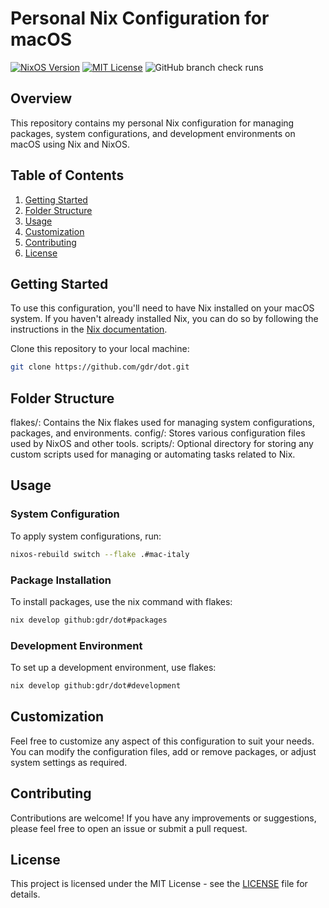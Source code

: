 Personal Nix Configuration for macOS
=====================================

[![NixOS Version](https://img.shields.io/badge/nixos-24.11-blue)](https://nixos.org/)
[![MIT License](https://img.shields.io/badge/License-MIT-green.svg)](https://choosealicense.com/licenses/mit/)
![GitHub branch check runs](https://img.shields.io/github/check-runs/gdr/dot/master?cacheSeconds=5&link=https%3A%2F%2Fgithub.com%2FGDR%2Fdot%2Fsettings%2Factions)

Overview
--------

This repository contains my personal Nix configuration for managing packages, system configurations, and development environments on macOS using Nix and NixOS.

Table of Contents
-----------------

1. [Getting Started](#getting-started)
2. [Folder Structure](#folder-structure)
3. [Usage](#usage)
4. [Customization](#customization)
5. [Contributing](#contributing)
6. [License](#license)

Getting Started
---------------

To use this configuration, you'll need to have Nix installed on your macOS system. If you haven't already installed Nix, you can do so by following the instructions in the [Nix documentation](https://nixos.org/download.html).

Clone this repository to your local machine:

```bash
git clone https://github.com/gdr/dot.git
```

Folder Structure
----------------
flakes/: Contains the Nix flakes used for managing system configurations, packages, and environments.
config/: Stores various configuration files used by NixOS and other tools.
scripts/: Optional directory for storing any custom scripts used for managing or automating tasks related to Nix.

Usage
-----
### System Configuration
To apply system configurations, run:

```bash
nixos-rebuild switch --flake .#mac-italy
```
### Package Installation
To install packages, use the nix command with flakes:

```bash
nix develop github:gdr/dot#packages
```
### Development Environment
To set up a development environment, use flakes:

```bash
nix develop github:gdr/dot#development
```
Customization
-------------
Feel free to customize any aspect of this configuration to suit your needs. You can modify the configuration files, add or remove packages, or adjust system settings as required.

Contributing
------------
Contributions are welcome! If you have any improvements or suggestions, please feel free to open an issue or submit a pull request.

License
-------------
This project is licensed under the MIT License - see the [LICENSE](https://github.com/GDR/dot/blob/mac-italy/LICENSE) file for details.
